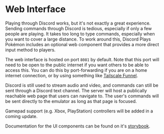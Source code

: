 # Web Interface

Playing through Discord works, but it's not exactly a great experience. Sending commands through Discord is tedious, especially if only a few people are playing. It takes too long to type commands, especially when you want to cover a large distance. To work around this, Discord Plays Pokémon includes an optional web component that provides a more direct input method to players.

The web interface is hosted on port `8081` by default. Note that this port will need to be open to the public internet if you want others to be able to access this. You can do this by port-forwarding if you are on a home internet connection, or by using something like [Tailscale Funnel](https://tailscale.com/kb/1223/tailscale-funnel/).

Discord is still used to stream audio and video, and commands can still be sent through a Discord text channel. The server will host a publically reachable web page that users can navigate to. The user's commands will be sent directly to the emulator as long as that page is focused.

Gamepad support (e.g. Xbox, PlayStation) controllers will be added in a coming update.

Documentation for the UI components can be found on it's [storybook](https://storybook.discord-plays-pokemon.com/).
